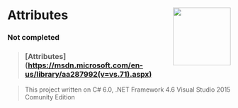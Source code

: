 # Attributes  <img src="https://cloud.githubusercontent.com/assets/24522089/21962098/41a510c8-db36-11e6-95ef-eb392a0a1919.png" align="right" width="130px" height="130px" /> 

### Not completed

>### [**Attributes**] (https://msdn.microsoft.com/en-us/library/aa287992(v=vs.71).aspx) 


> This project written on C# 6.0, .NET Framework 4.6 Visual Studio 2015 Comunity Edition
